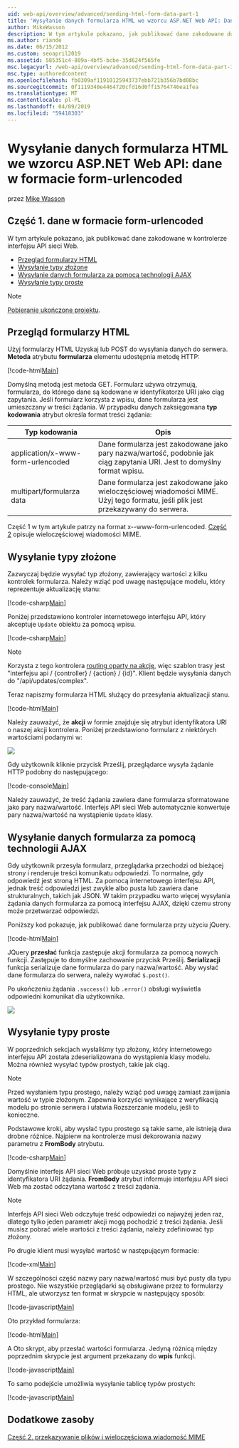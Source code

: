 ```yaml
---
uid: web-api/overview/advanced/sending-html-form-data-part-1
title: 'Wysyłanie danych formularza HTML we wzorcu ASP.NET Web API: Dane zakodowane — ASP.NET 4.x'
author: MikeWasson
description: W tym artykule pokazano, jak publikować dane zakodowane do kontrolera interfejsu API sieci Web programu ASP.NET 4.x
ms.author: riande
ms.date: 06/15/2012
ms.custom: seoapril2019
ms.assetid: 585351c4-809a-4bf5-bcbe-35d624f565fe
msc.legacyurl: /web-api/overview/advanced/sending-html-form-data-part-1
msc.type: authoredcontent
ms.openlocfilehash: fb0309af11910125943737ebb721b356b7bd08bc
ms.sourcegitcommit: 0f1119340e4464720cfd16d0ff15764746ea1fea
ms.translationtype: MT
ms.contentlocale: pl-PL
ms.lasthandoff: 04/09/2019
ms.locfileid: "59418303"
---
```

# <a name="sending-html-form-data-in-aspnet-web-api-form-urlencoded-data"></a>Wysyłanie danych formularza HTML we wzorcu ASP.NET Web API: dane w formacie form-urlencoded

przez [Mike Wasson](https://github.com/MikeWasson)

## <a name="part-1-form-urlencoded-data"></a>Część 1. dane w formacie form-urlencoded

W tym artykule pokazano, jak publikować dane zakodowane w kontrolerze interfejsu API sieci Web.

- [Przegląd formularzy HTML](#overview_of_html_forms)
- [Wysyłanie typy złożone](#sending_complex_types)
- [Wysyłanie danych formularza za pomocą technologii AJAX](#sending_form_data_via_ajax)
- [Wysyłanie typy proste](#sending_simple_types)

> [!NOTE]
> [Pobieranie ukończone projektu](https://code.msdn.microsoft.com/ASPNET-Web-API-Sending-a6f9d007).


<a id="overview_of_html_forms"></a>
## <a name="overview-of-html-forms"></a>Przegląd formularzy HTML

Użyj formularzy HTML Uzyskaj lub POST do wysyłania danych do serwera. **Metoda** atrybutu **formularza** elementu udostępnia metodę HTTP:

[!code-html[Main](sending-html-form-data-part-1/samples/sample1.html)]

Domyślną metodą jest metoda GET. Formularz używa otrzymują, formularza, do którego dane są kodowane w identyfikatorze URI jako ciąg zapytania. Jeśli formularz korzysta z wpisu, dane formularza jest umieszczany w treści żądania. W przypadku danych zaksięgowana **typ kodowania** atrybut określa format treści żądania:

| Typ kodowania | Opis |
| --- | --- |
| application/x-www-form-urlencoded | Dane formularza jest zakodowane jako pary nazwa/wartość, podobnie jak ciąg zapytania URI. Jest to domyślny format wpisu. |
| multipart/formularza data | Dane formularza jest zakodowane jako wieloczęściowej wiadomości MIME. Użyj tego formatu, jeśli plik jest przekazywany do serwera. |

Część 1 w tym artykule patrzy na format x--www-form-urlencoded. [Część 2](sending-html-form-data-part-2.md) opisuje wieloczęściowej wiadomości MIME.

<a id="sending_complex_types"></a>
## <a name="sending-complex-types"></a>Wysyłanie typy złożone

Zazwyczaj będzie wysyłać typ złożony, zawierający wartości z kilku kontrolek formularza. Należy wziąć pod uwagę następujące modelu, który reprezentuje aktualizację stanu:

[!code-csharp[Main](sending-html-form-data-part-1/samples/sample2.cs)]

Poniżej przedstawiono kontroler internetowego interfejsu API, który akceptuje `Update` obiektu za pomocą wpisu.

[!code-csharp[Main](sending-html-form-data-part-1/samples/sample3.cs)]

> [!NOTE]
> Korzysta z tego kontrolera [routing oparty na akcję](../web-api-routing-and-actions/routing-in-aspnet-web-api.md#routing_by_action_name), więc szablon trasy jest &quot;interfejsu api / {controller} / {action} / {id}&quot;. Klient będzie wysyłania danych do &quot;/api/updates/complex&quot;.


Teraz napiszmy formularza HTML służący do przesyłania aktualizacji stanu.

[!code-html[Main](sending-html-form-data-part-1/samples/sample4.html)]

Należy zauważyć, że **akcji** w formie znajduje się atrybut identyfikatora URI o naszej akcji kontrolera. Poniżej przedstawiono formularz z niektórych wartościami podanymi w:

![](sending-html-form-data-part-1/_static/image1.png)

Gdy użytkownik kliknie przycisk Prześlij, przeglądarce wysyła żądanie HTTP podobny do następującego:

[!code-console[Main](sending-html-form-data-part-1/samples/sample5.cmd)]

Należy zauważyć, że treść żądania zawiera dane formularza sformatowane jako pary nazwa/wartość. Interfejs API sieci Web automatycznie konwertuje pary nazwa/wartość na wystąpienie `Update` klasy.

<a id="sending_form_data_via_ajax"></a>
## <a name="sending-form-data-via-ajax"></a>Wysyłanie danych formularza za pomocą technologii AJAX

Gdy użytkownik przesyła formularz, przeglądarka przechodzi od bieżącej strony i renderuje treści komunikatu odpowiedzi. To normalne, gdy odpowiedź jest stroną HTML. Za pomocą internetowego interfejsu API, jednak treść odpowiedzi jest zwykle albo pusta lub zawiera dane strukturalnych, takich jak JSON. W takim przypadku warto więcej wysyłania żądania danych formularza za pomocą interfejsu AJAX, dzięki czemu strony może przetwarzać odpowiedzi.

Poniższy kod pokazuje, jak publikować dane formularza przy użyciu jQuery.

[!code-html[Main](sending-html-form-data-part-1/samples/sample6.html)]

JQuery **przesłać** funkcja zastępuje akcji formularza za pomocą nowych funkcji. Zastępuje to domyślne zachowanie przycisk Prześlij. **Serializacji** funkcja serializuje dane formularza do pary nazwa/wartość. Aby wysłać dane formularza do serwera, należy wywołać `$.post()`.

Po ukończeniu żądania `.success()` lub `.error()` obsługi wyświetla odpowiedni komunikat dla użytkownika.

![](sending-html-form-data-part-1/_static/image2.png)

<a id="sending_simple_types"></a>
## <a name="sending-simple-types"></a>Wysyłanie typy proste

W poprzednich sekcjach wysłaliśmy typ złożony, który internetowego interfejsu API została zdeserializowana do wystąpienia klasy modelu. Można również wysyłać typów prostych, takie jak ciąg.

> [!NOTE]
> Przed wysłaniem typu prostego, należy wziąć pod uwagę zamiast zawijania wartość w typie złożonym. Zapewnia korzyści wynikające z weryfikacją modelu po stronie serwera i ułatwia Rozszerzanie modelu, jeśli to konieczne.


Podstawowe kroki, aby wysłać typu prostego są takie same, ale istnieją dwa drobne różnice. Najpierw na kontrolerze musi dekorowania nazwy parametru z **FromBody** atrybutu.

[!code-csharp[Main](sending-html-form-data-part-1/samples/sample7.cs?highlight=3)]

Domyślnie interfejs API sieci Web próbuje uzyskać proste typy z identyfikatora URI żądania. **FromBody** atrybut informuje interfejsu API sieci Web ma zostać odczytana wartość z treści żądania.

> [!NOTE]
> Interfejs API sieci Web odczytuje treść odpowiedzi co najwyżej jeden raz, dlatego tylko jeden parametr akcji mogą pochodzić z treści żądania. Jeśli musisz pobrać wiele wartości z treści żądania, należy zdefiniować typ złożony.


Po drugie klient musi wysyłać wartość w następującym formacie:

[!code-xml[Main](sending-html-form-data-part-1/samples/sample8.xml)]

W szczególności część nazwy pary nazwa/wartość musi być pusty dla typu prostego. Nie wszystkie przeglądarki są obsługiwane przez to formularzy HTML, ale utworzysz ten format w skrypcie w następujący sposób:

[!code-javascript[Main](sending-html-form-data-part-1/samples/sample9.js)]

Oto przykład formularza:

[!code-html[Main](sending-html-form-data-part-1/samples/sample10.html)]

A Oto skrypt, aby przesłać wartości formularza. Jedyną różnicą między poprzednim skrypcie jest argument przekazany do **wpis** funkcji.

[!code-javascript[Main](sending-html-form-data-part-1/samples/sample11.js?highlight=2)]

To samo podejście umożliwia wysyłanie tablicę typów prostych:

[!code-javascript[Main](sending-html-form-data-part-1/samples/sample12.js)]

## <a name="additional-resources"></a>Dodatkowe zasoby

[Część 2. przekazywanie plików i wieloczęściowa wiadomość MIME](sending-html-form-data-part-2.md)
